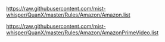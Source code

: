 https://raw.githubusercontent.com/mist-whisper/QuanX/master/Rules/Amazon/Amazon.list

https://raw.githubusercontent.com/mist-whisper/QuanX/master/Rules/Amazon/AmazonPrimeVideo.list
